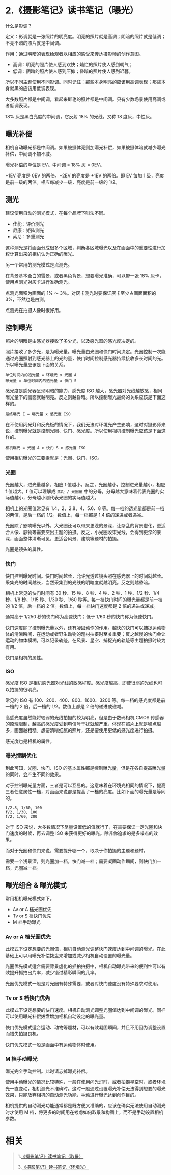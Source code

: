 # 2.《摄影笔记》读书笔记（曝光）

什么是影调？

定义：影调就是一张照片的明亮度。明亮的照片就是高调；阴暗的照片就是低调；不亮不暗的照片就是中间调。

作用：通过明暗的表现给观者以相应的感受来传达摄影师的创作意图。

- 高调：明亮的照片使人感到欢快；灿烂的照片使人感到朝气；
- 低调：阴暗的照片使人感到压抑；昏暗的照片使人感到迟暮。

所以不同主题使用不同影调。同时记住：那些本身明亮的应该用高调表现；那些本身就黑的应该用低调表现。

大多数照片都是中间调，看起来鲜艳的照片都是中间调。只有少数场景使用高调或者低调表现。

18% 灰是黑白亮度的中间调，它反射 18% 的光线。又称 18 度灰，中性灰。

## 曝光补偿

相机自动曝光都是中间调。如果被摄体亮则加曝光补偿，如果被摄体暗就减少曝光补偿，中间调不加不减。

曝光补偿的单位是 EV。中间调 = 18% 灰 = 0EV。

+1EV 亮度是 0EV 的两倍，+2EV 的亮度是 +1EV 的两倍。即 EV 每加 1 级，亮度是前一级的两倍。相应每减少一级，亮度是前一级的 1/2。

## 测光

建议使用自动的测光模式，在每个品牌下叫法不同。

- 佳能：评价测光
- 尼康：矩阵测光
- 索尼：多重测光

这种测光是将画面分成很多个区域，判断各区域曝光以及在画面中的重要性进行加权计算出来的相机认为正确的曝光。

另一个常用的测光模式是点测光。

在背景基本全白的雪景，或者黑色背景，想要曝光准确，可以带一张 18% 灰卡，使用点测光对灰卡进行准确测光。

点测光面积为画面的 1% ～ 3%。对灰卡测光时要保证灰卡至少占画面面积的 3%，不然也是白测。

点测光在拍摄人像时很好用。

## 控制曝光

照片的明暗是由感光器接收了多少光，以及感光器的感光度决定的。

照片接收了多少光，是为曝光量。曝光量由光圈和快门时间决定。光圈控制一次能通过光圈照射到感光器上的光的量，快门时间控制感光器持续接收多长时间的光。所以曝光量应该是下面的关系。

```
单位时间内的透光量 = 环境光 x 光圈 A
曝光量 = 单位时间内的透光量 x 快门 S
```

感光度是感光器呈现明暗的能力，感光度 ISO 越大，感光器对光线越敏感，相同曝光量下的画面就越明亮。反之则越昏暗。所以控制曝光最终的关系应该是下面这样的。

```
最终曝光 E = 曝光量 x 感光度 ISO
```

在不使用闪光灯和反光板的情况下，我们无法对环境光产生影响，这时对摄影师来说，控制曝光就是控制光圈、快门、感光度。所以使用相机控制曝光应该是下面这样的。

```
相机曝光 = 光圈 A x 快门 S x 感光度 ISO
```

使用相机曝光的三要素就是：光圈、快门、ISO。

### 光圈

光圈越大，进光量越多，相应 f 值越小。反之，光圈越小，控制进光量越小，相应 f 值越大。f 值可以理解成 `焦距 / 光圈值` 中的分母，分母越大意味着代表光圈的实际值越小，分母越小则代表光圈的实际值越大。

相机上的光圈值常见有 1.4、2、2.8、4、5.6、8 等。每一档的透光量都是前一档的两倍，是后一档的 1/2。数值上，每一档都是 1.4 倍的递进或者递减。

光圈除了影响曝光以外，大光圈还可以带来更浅的景深，让杂乱的背景虚化，更适合人像、静物等需要突出主题的拍摄。反之，小光圈收束光线，会得到更深的景深，画面整体清晰可见，更适合风景、建筑等题材的拍摄。

光圈是镜头的属性。

### 快门

快门控制曝光时间。快门时间越长，允许光透过镜头照在感光器上的时间就越长。采集光的时间越长，当然采集到的光线的明暗度就越明亮。反之则越昏暗。

相机上常见的快门时间有 30 秒、15 秒、8 秒、4 秒、2 秒、1 秒、1/2 秒、1/4 秒、1/8 秒、1/15 秒、1/30 秒、1/60 秒等。每一档快门时间的曝光量都是前一档的 1/2 倍，后一档的 2 倍。数值上，每一档快门速度都是 2 倍的递进或递减。

通常高于 1/250 秒的快门称为高速快门；低于 1/60 秒的快门称为低速快门。

快门速度除了控制曝光量以外，还有凝固动作的作用。越快的快门可以捕捉运动物体的清晰瞬间，在运动或者野生动物的题材拍摄时至关重要；反之越慢的快门会让运动的物体模糊，可以记录轨迹，在风景、星空、捕捉光的轨迹等主题拍摄时较为有用。

快门是相机的属性。

### ISO

感光度 ISO 是相机感光器对光线的敏感程度。感光度越高，即使很弱的光线也可以拍摄的很明亮。

常见的 ISO 有 100、200、400、800、1600、3200 等。每一档的感光度都是前一档的 2 倍，后一档的 1/2。数值上都是 2 倍的递进或递减。

高感光度虽然能将较弱的光线拍摄的较为明亮，但是由于数码相机 CMOS 传感器的原理限制，越高的感光度受到电信号干扰就越严重，体现在照片上就是噪点越多，画面越粗糙。想要清晰细腻的照片，还是要使用更低的感光度进行拍摄。

感光度也是相机的属性。

### 曝光控制优化

到此可知，光圈、快门、ISO 的基本属性都是控制曝光量，但是在各自提高曝光量的同时，会产生不同的效果。

对于控制曝光量方面，三者是可以互易的。这意味着在环境光相同的情况下，提高三者任意属性一档，对画面来说都是提高了一档的亮度。比如下面的曝光量是等同的。

```
f/2.8, 1/60, 100
f/2, 1/30, 100
f/2, 1/60, 200
```

对于 ISO 来说，大多数情况下尽量设置低的值就行了，在需要保证一定光圈和快门速度的时候，再去调整 ISO 来获得更好的曝光。除非你追求的是多噪点的效果。

而对于光圈和快门来说，需要提升哪一个，取决于你拍摄的主题和题材。

需要一个浅景深，则光圈加一档，快门减一档；需要凝固动作瞬间，则快门加一档，光圈减一档。

## 曝光组合 & 曝光模式

常用相机曝光模式如下。

- Av or A 档光圈优先
- Tv or S 档快门优先
- M 档手动曝光

### Av or A 档光圈优先

此模式下设定想要的光圈值，相机自动测光调整快门速度达到中间调的曝光。在此基础上可以用曝光补偿拨盘来增加或减少相机自动设置的曝光量。

光圈优先模式适合需要背景虚化的抓拍拍摄中，相机自动曝光带来的便利性可以有效提升抓拍出片率，减少错过精彩瞬间的几率。

光圈优先模式一般是对光圈有特殊需要，或者对快门速度没有特殊要求时使用。

### Tv or S 档快门优先

此模式下设定想要的快门速度。相机自动测光调整光圈值达到中间调的曝光。同样可以使用曝光补偿拨盘增加相机自动设定的曝光量。

快门优先模式适合运动、动物等题材，可以有效凝固瞬间，并且不用因为调整设置而错失拍摄良机。

快门优先模式一般是画面中有运动物体时使用。

### M 档手动曝光

曝光完全手动控制。此时请忘掉曝光补偿。

使用手动曝光的情况比较特殊，一般在使用闪光灯时，或者拍摄星空时，或者环境光一直变动，相机测光不准确时。这时一般通过设置曝光补偿无法得到想要的曝光效果，只能放弃相机的自动测光功能，手动进行曝光达到创作目的。

相机提供的自动测光功能通常都是既方便又准确的，应该在确实无法使用自动测光时才使用 M 档，将更多的时间用在考虑如何取景和构图上，而不是手动设置相机参数。

# 相关

> 1.[《摄影笔记》读书笔记（取景）](https://github.com/zfanli/notes/blob/master/photography/1.Basics.md)
>
> 3.[《摄影笔记》读书笔记（环境光）](https://github.com/zfanli/notes/blob/master/photography/3.AmbientLight.md)
